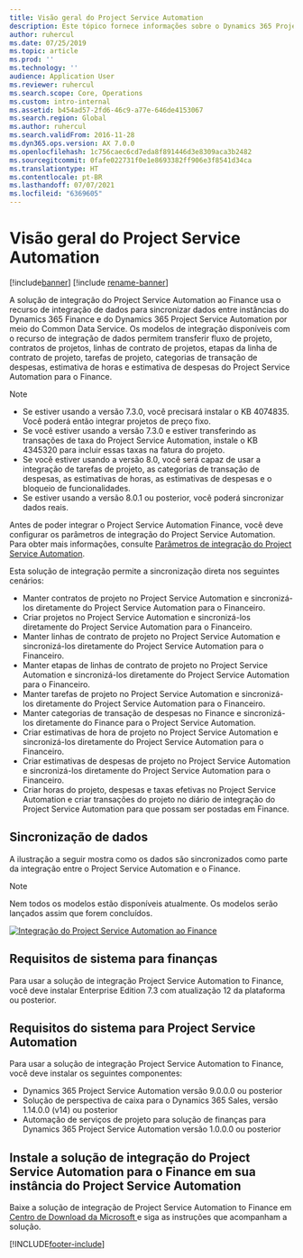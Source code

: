 ```yaml
---
title: Visão geral do Project Service Automation
description: Este tópico fornece informações sobre o Dynamics 365 Project Service Automation para a solução de integração do Dynamics 365 Finance.
author: ruhercul
ms.date: 07/25/2019
ms.topic: article
ms.prod: ''
ms.technology: ''
audience: Application User
ms.reviewer: ruhercul
ms.search.scope: Core, Operations
ms.custom: intro-internal
ms.assetid: b454ad57-2fd6-46c9-a77e-646de4153067
ms.search.region: Global
ms.author: ruhercul
ms.search.validFrom: 2016-11-28
ms.dyn365.ops.version: AX 7.0.0
ms.openlocfilehash: 1c756caec6cd7eda8f891446d3e8309aca3b2482
ms.sourcegitcommit: 0fafe022731f0e1e8693382ff906e3f8541d34ca
ms.translationtype: HT
ms.contentlocale: pt-BR
ms.lasthandoff: 07/07/2021
ms.locfileid: "6369605"
---
```

# <a name="project-service-automation-overview"></a>Visão geral do Project Service Automation

[!include[banner](../includes/banner.md)]
[!include [rename-banner](~/includes/cc-data-platform-banner.md)]

A solução de integração do Project Service Automation ao Finance usa o recurso de integração de dados para sincronizar dados entre instâncias do Dynamics 365 Finance e do Dynamics 365 Project Service Automation por meio do Common Data Service. Os modelos de integração disponíveis com o recurso de integração de dados permitem transferir fluxo de projeto, contratos de projetos, linhas de contrato de projetos, etapas da linha de contrato de projeto, tarefas de projeto, categorias de transação de despesas, estimativa de horas e estimativa de despesas do Project Service Automation para o Finance.

> [!NOTE]
> - Se estiver usando a versão 7.3.0, você precisará instalar o KB 4074835. Você poderá então integrar projetos de preço fixo.
> - Se você estiver usando a versão 7.3.0 e estiver transferindo as transações de taxa do Project Service Automation, instale o KB 4345320 para incluir essas taxas na fatura do projeto.
> - Se você estiver usando a versão 8.0, você será capaz de usar a integração de tarefas de projeto, as categorias de transação de despesas, as estimativas de horas, as estimativas de despesas e o bloqueio de funcionalidades.
> - Se estiver usando a versão 8.0.1 ou posterior, você poderá sincronizar dados reais.

Antes de poder integrar o Project Service Automation Finance, você deve configurar os parâmetros de integração do Project Service Automation. Para obter mais informações, consulte [Parâmetros de integração do Project Service Automation](PSA-parameters.md).

Esta solução de integração permite a sincronização direta nos seguintes cenários:

- Manter contratos de projeto no Project Service Automation e sincronizá-los diretamente do Project Service Automation para o Financeiro.
- Criar projetos no Project Service Automation e sincronizá-los diretamente do Project Service Automation para o Financeiro.
- Manter linhas de contrato de projeto no Project Service Automation e sincronizá-los diretamente do Project Service Automation para o Financeiro.
- Manter etapas de linhas de contrato de projeto no Project Service Automation e sincronizá-los diretamente do Project Service Automation para o Financeiro.
- Manter tarefas de projeto no Project Service Automation e sincronizá-los diretamente do Project Service Automation para o Financeiro.
- Manter categorias de transação de despesas no Finance e sincronizá-los diretamente do Finance para o Project Service Automation.
- Criar estimativas de hora de projeto no Project Service Automation e sincronizá-los diretamente do Project Service Automation para o Financeiro.
- Criar estimativas de despesas de projeto no Project Service Automation e sincronizá-los diretamente do Project Service Automation para o Financeiro.
- Criar horas do projeto, despesas e taxas efetivas no Project Service Automation e criar transações do projeto no diário de integração do Project Service Automation para que possam ser postadas em Finance.

## <a name="data-synchronization"></a>Sincronização de dados

A ilustração a seguir mostra como os dados são sincronizados como parte da integração entre o Project Service Automation e o Finance.

> [!NOTE]
> Nem todos os modelos estão disponíveis atualmente. Os modelos serão lançados assim que forem concluídos.

[![Integração do Project Service Automation ao Finance](./media/PSA-integration.png)](./media/PSA-integration.png)

## <a name="system-requirements-for-finance"></a>Requisitos de sistema para finanças

Para usar a solução de integração Project Service Automation to Finance, você deve instalar Enterprise Edition 7.3 com atualização 12 da plataforma ou posterior.

## <a name="system-requirements-for-project-service-automation"></a>Requisitos do sistema para Project Service Automation

Para usar a solução de integração Project Service Automation to Finance, você deve instalar os seguintes componentes:

- Dynamics 365 Project Service Automation versão 9.0.0.0 ou posterior
- Solução de perspectiva de caixa para o Dynamics 365 Sales, versão 1.14.0.0 (v14) ou posterior
- Automação de serviços de projeto para solução de finanças para Dynamics 365 Project Service Automation versão 1.0.0.0 ou posterior

## <a name="install-the-project-service-automation-to-finance-integration-solution-in-your-project-service-automation-instance"></a>Instale a solução de integração do Project Service Automation para o Finance em sua instância do Project Service Automation

Baixe a solução de integração de Project Service Automation to Finance em [Centro de Download da Microsoft ](https://www.microsoft.com/download/details.aspx?id=57016) e siga as instruções que acompanham a solução.


[!INCLUDE[footer-include](../includes/footer-banner.md)]